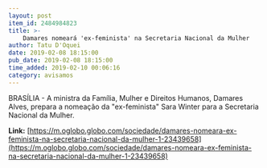 ```yaml
---
layout: post
item_id: 2484984823
title: >-
    Damares nomeará 'ex-feminista' na Secretaria Nacional da Mulher
author: Tatu D'Oquei
date: 2019-02-08 18:15:00
pub_date: 2019-02-08 18:15:00
time_added: 2019-02-10 00:06:16
category: avisamos
---
```


BRASÍLIA - A ministra da Família, Mulher e Direitos Humanos, Damares Alves, prepara a nomeação da "ex-feminista" Sara Winter para a Secretaria Nacional da Mulher.

**Link:** [https://m.oglobo.globo.com/sociedade/damares-nomeara-ex-feminista-na-secretaria-nacional-da-mulher-1-23439658](https://m.oglobo.globo.com/sociedade/damares-nomeara-ex-feminista-na-secretaria-nacional-da-mulher-1-23439658)

